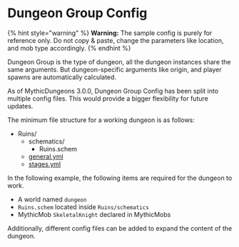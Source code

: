 # Dungeon Group Config

{% hint style="warning" %}
**Warning:** The sample config is purely for reference only. Do not copy & paste, change the parameters like location, and mob type accordingly.
{% endhint %}

Dungeon Group is the type of dungeon, all the dungeon instances share the same arguments. But dungeon-specific arguments like origin, and player spawns are automatically calculated.

As of MythicDungeons 3.0.0, Dungeon Group Config has been split into multiple config files. This would provide a bigger flexibility for future updates.

The minimum file structure for a working dungeon is as follows:

* Ruins/
  * schematics/
    * Ruins.schem
  * [general.yml](general.yml.md)
  * [stages.yml](stages.yml.md)

In the following example, the following items are required for the dungeon to work.

* A world named `dungeon`
* `Ruins.schem` located inside `Ruins/schematics`
* MythicMob `SkeletalKnight` declared in MythicMobs

Additionally, different config files can be added to expand the content of the dungeon.
